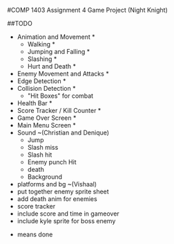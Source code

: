 #COMP 1403 Assignment 4 Game Project (Night Knight)

##TODO
- Animation and Movement *
    - Walking *
    - Jumping and Falling *
    - Slashing *
    - Hurt and Death *
- Enemy Movement and Attacks *
- Edge Detection *
- Collision Detection *
    - "Hit Boxes" for combat
- Health Bar *
- Score Tracker / Kill Counter *
- Game Over Screen *
- Main Menu Screen *
- Sound ~(Christian and Denique)
    - Jump
    - Slash miss
    - Slash hit
    - Enemy punch Hit
    - death
    - Background
- platforms and bg ~(Vishaal)
- put together enemy sprite sheet
- add death anim for enemies 
- score tracker 
- include score and time in gameover 
- include kyle sprite for boss enemy

* means done
